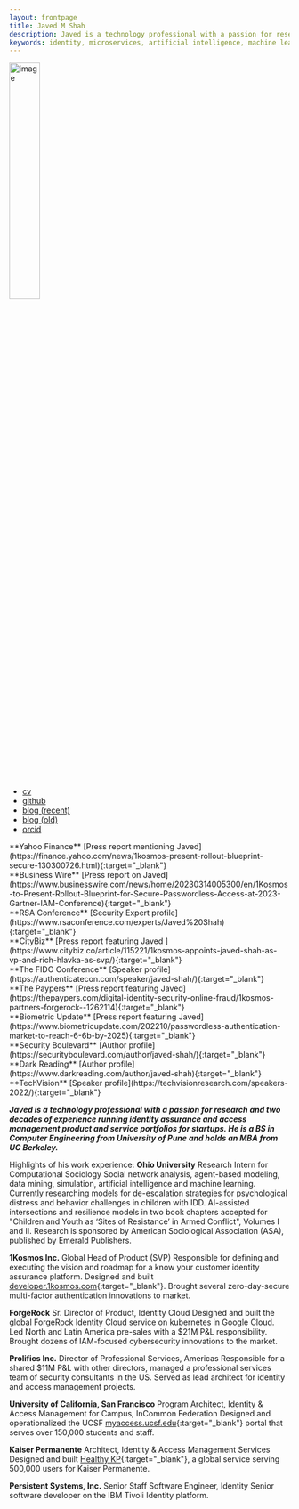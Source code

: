 ```yaml
---
layout: frontpage
title: Javed M Shah
description: Javed is a technology professional with a passion for research and two decades of experience running identity assurance and access management product portfolios for startups. He is a BS in Computer Engineering from University of Pune and holds an MBA from UC Berkeley.
keywords: identity, microservices, artificial intelligence, machine learning, security, policies, data, platform, berkeley
---
```

<img src="{{ BASE_PATH }}/jshah.jpg" alt="image" width="33%" height="auto">

<div class="navbar">
  <div class="navbar-inner">
      <ul class="nav">
          <li><a href="{{ BASE_PATH }}/jshah-public.pdf" target="_blank">cv</a></li>
          <li><a href="https://github.com/javedmshah" target="_blank">github</a></li>
          <li><a href="https://www.1kosmos.com/authors/javed-shah/" target="_blank">blog (recent)</a></li>
          <li><a href="https://backstage.forgerock.com/search/?t=community&q=Javed%20Shah&page=1&sort=_score:desc" target="_blank">blog (old)</a></li>
          <li><a href="https://orcid.org/0009-0009-7472-5614" target="_blank">orcid</a></li>
      </ul>
  </div>
</div>
**Yahoo Finance** [Press report mentioning Javed](https://finance.yahoo.com/news/1kosmos-present-rollout-blueprint-secure-130300726.html){:target="_blank"} <br>
**Business Wire** [Press report on Javed](https://www.businesswire.com/news/home/20230314005300/en/1Kosmos-to-Present-Rollout-Blueprint-for-Secure-Passwordless-Access-at-2023-Gartner-IAM-Conference){:target="_blank"}<br>
**RSA Conference** [Security Expert profile](https://www.rsaconference.com/experts/Javed%20Shah){:target="_blank"} <br>
**CityBiz** [Press report featuring Javed ](https://www.citybiz.co/article/115221/1kosmos-appoints-javed-shah-as-vp-and-rich-hlavka-as-svp/){:target="_blank"}<br>
**The FIDO Conference** [Speaker profile](https://authenticatecon.com/speaker/javed-shah/){:target="_blank"}<br>
**The Paypers** [Press report featuring Javed](https://thepaypers.com/digital-identity-security-online-fraud/1kosmos-partners-forgerock--1262114){:target="_blank"}<br>
**Biometric Update** [Press report featuring Javed](https://www.biometricupdate.com/202210/passwordless-authentication-market-to-reach-6-6b-by-2025){:target="_blank"}<br>
**Security Boulevard** [Author profile](https://securityboulevard.com/author/javed-shah/){:target="_blank"}<br>
**Dark Reading** [Author profile](https://www.darkreading.com/author/javed-shah){:target="_blank"}<br>
**TechVision** [Speaker profile](https://techvisionresearch.com/speakers-2022/){:target="_blank"} <br>

***Javed is a technology professional with a passion for research and two decades of experience running identity assurance and access management product and service portfolios for startups. He is a BS in Computer Engineering from University of Pune and holds an MBA from UC Berkeley.***

Highlights of his work experience:
**Ohio University**
Research Intern for Computational Sociology
Social network analysis, agent-based modeling, data mining, simulation, artificial intelligence and machine learning. Currently researching models for de-escalation strategies for psychological distress and behavior challenges in children with IDD. AI-assisted intersections and resilience models in two book chapters accepted for "Children and Youth as ‘Sites of Resistance’ in Armed Conflict", Volumes I and II. Research is sponsored by American Sociological Association (ASA), published by Emerald Publishers.

**1Kosmos Inc.**
Global Head of Product (SVP)
Responsible for defining and executing the vision and roadmap for a know your customer identity assurance platform. Designed and built [developer.1kosmos.com](https://developer.1kosmos.com){:target="_blank"}. Brought several zero-day-secure multi-factor authentication innovations to market.

**ForgeRock**
Sr. Director of Product, Identity Cloud
Designed and built the global ForgeRock Identity Cloud service on kubernetes in Google Cloud. Led North and Latin America pre-sales with a $21M P&L responsibility. Brought dozens of IAM-focused cybersecurity innovations to the market.

**Prolifics Inc.**
Director of Professional Services, Americas
Responsible for a shared $11M P&L with other directors, managed a professional services team of security consultants in the US. Served as lead architect for identity and access management projects.

**University of California, San Francisco**
Program Architect, Identity & Access Management for Campus, InCommon Federation
Designed and operationalized the UCSF [myaccess.ucsf.edu](https://myaccess.ucsf.edu){:target="_blank"} portal that serves over 150,000 students and staff.

**Kaiser Permanente**
Architect, Identity & Access Management Services
Designed and built [Healthy KP](https://healthy.kaiserpermanente.org){:target="_blank"}, a global service serving 500,000 users for Kaiser Permanente.

**Persistent Systems, Inc.**
Senior Staff Software Engineer, Identity
Senior software developer on the IBM Tivoli Identity platform.
